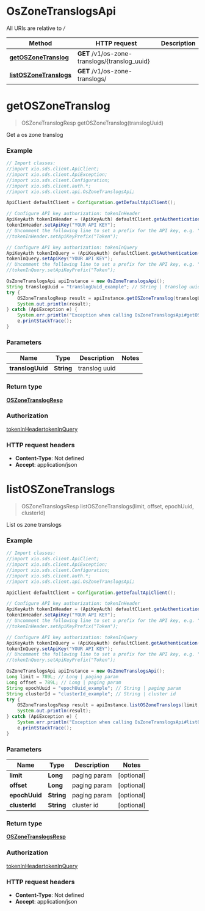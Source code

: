# OsZoneTranslogsApi

All URIs are relative to */*

Method | HTTP request | Description
------------- | ------------- | -------------
[**getOSZoneTranslog**](OsZoneTranslogsApi.md#getOSZoneTranslog) | **GET** /v1/os-zone-translogs/{translog_uuid} | 
[**listOSZoneTranslogs**](OsZoneTranslogsApi.md#listOSZoneTranslogs) | **GET** /v1/os-zone-translogs/ | 

<a name="getOSZoneTranslog"></a>
# **getOSZoneTranslog**
> OSZoneTranslogResp getOSZoneTranslog(translogUuid)



Get a os zone translog

### Example
```java
// Import classes:
//import xio.sds.client.ApiClient;
//import xio.sds.client.ApiException;
//import xio.sds.client.Configuration;
//import xio.sds.client.auth.*;
//import xio.sds.client.api.OsZoneTranslogsApi;

ApiClient defaultClient = Configuration.getDefaultApiClient();

// Configure API key authorization: tokenInHeader
ApiKeyAuth tokenInHeader = (ApiKeyAuth) defaultClient.getAuthentication("tokenInHeader");
tokenInHeader.setApiKey("YOUR API KEY");
// Uncomment the following line to set a prefix for the API key, e.g. "Token" (defaults to null)
//tokenInHeader.setApiKeyPrefix("Token");

// Configure API key authorization: tokenInQuery
ApiKeyAuth tokenInQuery = (ApiKeyAuth) defaultClient.getAuthentication("tokenInQuery");
tokenInQuery.setApiKey("YOUR API KEY");
// Uncomment the following line to set a prefix for the API key, e.g. "Token" (defaults to null)
//tokenInQuery.setApiKeyPrefix("Token");

OsZoneTranslogsApi apiInstance = new OsZoneTranslogsApi();
String translogUuid = "translogUuid_example"; // String | translog uuid
try {
    OSZoneTranslogResp result = apiInstance.getOSZoneTranslog(translogUuid);
    System.out.println(result);
} catch (ApiException e) {
    System.err.println("Exception when calling OsZoneTranslogsApi#getOSZoneTranslog");
    e.printStackTrace();
}
```

### Parameters

Name | Type | Description  | Notes
------------- | ------------- | ------------- | -------------
 **translogUuid** | **String**| translog uuid |

### Return type

[**OSZoneTranslogResp**](OSZoneTranslogResp.md)

### Authorization

[tokenInHeader](../README.md#tokenInHeader)[tokenInQuery](../README.md#tokenInQuery)

### HTTP request headers

 - **Content-Type**: Not defined
 - **Accept**: application/json

<a name="listOSZoneTranslogs"></a>
# **listOSZoneTranslogs**
> OSZoneTranslogsResp listOSZoneTranslogs(limit, offset, epochUuid, clusterId)



List os zone translogs

### Example
```java
// Import classes:
//import xio.sds.client.ApiClient;
//import xio.sds.client.ApiException;
//import xio.sds.client.Configuration;
//import xio.sds.client.auth.*;
//import xio.sds.client.api.OsZoneTranslogsApi;

ApiClient defaultClient = Configuration.getDefaultApiClient();

// Configure API key authorization: tokenInHeader
ApiKeyAuth tokenInHeader = (ApiKeyAuth) defaultClient.getAuthentication("tokenInHeader");
tokenInHeader.setApiKey("YOUR API KEY");
// Uncomment the following line to set a prefix for the API key, e.g. "Token" (defaults to null)
//tokenInHeader.setApiKeyPrefix("Token");

// Configure API key authorization: tokenInQuery
ApiKeyAuth tokenInQuery = (ApiKeyAuth) defaultClient.getAuthentication("tokenInQuery");
tokenInQuery.setApiKey("YOUR API KEY");
// Uncomment the following line to set a prefix for the API key, e.g. "Token" (defaults to null)
//tokenInQuery.setApiKeyPrefix("Token");

OsZoneTranslogsApi apiInstance = new OsZoneTranslogsApi();
Long limit = 789L; // Long | paging param
Long offset = 789L; // Long | paging param
String epochUuid = "epochUuid_example"; // String | paging param
String clusterId = "clusterId_example"; // String | cluster id
try {
    OSZoneTranslogsResp result = apiInstance.listOSZoneTranslogs(limit, offset, epochUuid, clusterId);
    System.out.println(result);
} catch (ApiException e) {
    System.err.println("Exception when calling OsZoneTranslogsApi#listOSZoneTranslogs");
    e.printStackTrace();
}
```

### Parameters

Name | Type | Description  | Notes
------------- | ------------- | ------------- | -------------
 **limit** | **Long**| paging param | [optional]
 **offset** | **Long**| paging param | [optional]
 **epochUuid** | **String**| paging param | [optional]
 **clusterId** | **String**| cluster id | [optional]

### Return type

[**OSZoneTranslogsResp**](OSZoneTranslogsResp.md)

### Authorization

[tokenInHeader](../README.md#tokenInHeader)[tokenInQuery](../README.md#tokenInQuery)

### HTTP request headers

 - **Content-Type**: Not defined
 - **Accept**: application/json

